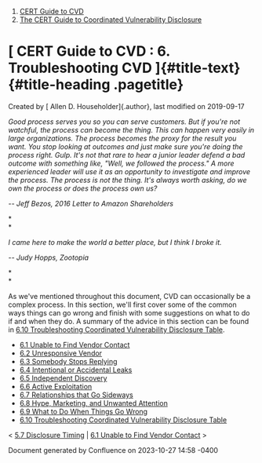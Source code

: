 



1.  [CERT Guide to CVD](index.html)
2.  [The CERT Guide to Coordinated Vulnerability
    Disclosure](The-CERT-Guide-to-Coordinated-Vulnerability-Disclosure_47677443.html)


# [ CERT Guide to CVD : 6. Troubleshooting CVD ]{#title-text} {#title-heading .pagetitle}




Created by [ Allen D. Householder]{.author}, last modified on 2019-09-17



*Good process serves you so you can serve customers. But if you\'re not
watchful, the process can become the thing. This can happen very easily
in large organizations. The process becomes the proxy for the result you
want. You stop looking at outcomes and just make sure you\'re doing the
process right. Gulp. It\'s not that rare to hear a junior leader defend
a bad outcome with something like, \"Well, we followed the process.\" A
more experienced leader will use it as an opportunity to investigate and
improve the process. The process is not the thing. It\'s always worth
asking, do we own the process or does the process own us?*

*-- Jeff Bezos, 2016 Letter to Amazon Shareholders*

*\
*

*I came here to make the world a better place, but I think I broke it.*

*-- Judy Hopps, Zootopia*

*\
*

As we\'ve mentioned throughout this document, CVD can occasionally be a
complex process. In this section, we\'ll first cover some of the common
ways things can go wrong and finish with some suggestions on what to do
if and when they do. A summary of the advice in this section can be
found in [6.10 Troubleshooting Coordinated Vulnerability Disclosure
Table](6.10-Troubleshooting-Coordinated-Vulnerability-Disclosure-Table_55967749.html).

-   [6.1 Unable to Find Vendor
    Contact](6.1-Unable-to-Find-Vendor-Contact_47677483.html)
-   [6.2 Unresponsive Vendor](6.2-Unresponsive-Vendor_47677484.html)
-   [6.3 Somebody Stops
    Replying](6.3-Somebody-Stops-Replying_47677485.html)
-   [6.4 Intentional or Accidental
    Leaks](6.4-Intentional-or-Accidental-Leaks_47677486.html)
-   [6.5 Independent Discovery](6.5-Independent-Discovery_47677487.html)
-   [6.6 Active Exploitation](6.6-Active-Exploitation_47677488.html)
-   [6.7 Relationships that Go
    Sideways](6.7-Relationships-that-Go-Sideways_47677489.html)
-   [6.8 Hype, Marketing, and Unwanted Attention](47677490.html)
-   [6.9 What to Do When Things Go
    Wrong](6.9-What-to-Do-When-Things-Go-Wrong_47677491.html)
-   [6.10 Troubleshooting Coordinated Vulnerability Disclosure
    Table](6.10-Troubleshooting-Coordinated-Vulnerability-Disclosure-Table_55967749.html)



\< [5.7 Disclosure Timing](5.7-Disclosure-Timing_47677481.html) \| [6.1
Unable to Find Vendor
Contact](6.1-Unable-to-Find-Vendor-Contact_47677483.html) \>








Document generated by Confluence on 2023-10-27 14:58 -0400






